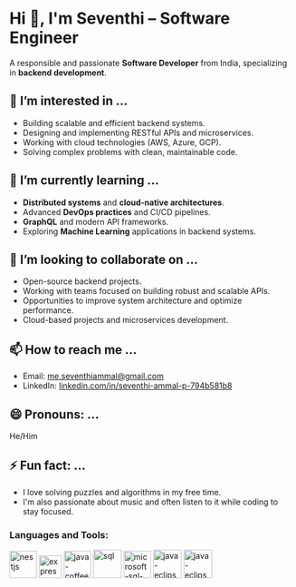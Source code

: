 <h1>Hi 👋, I'm Seventhi – Software Engineer</h1>

<p>A responsible and passionate <strong>Software Developer</strong> from India, specializing in <strong>backend development</strong>.</p>

<h2>👀 I’m interested in ...</h2>
<ul>
  <li>Building scalable and efficient backend systems.</li>
  <li>Designing and implementing RESTful APIs and microservices.</li>
  <li>Working with cloud technologies (AWS, Azure, GCP).</li>
  <li>Solving complex problems with clean, maintainable code.</li>
</ul>

<h2>🌱 I’m currently learning ...</h2>
<ul>
  <li><strong>Distributed systems</strong> and <strong>cloud-native architectures</strong>.</li>
  <li>Advanced <strong>DevOps practices</strong> and CI/CD pipelines.</li>
  <li><strong>GraphQL</strong> and modern API frameworks.</li>
  <li>Exploring <strong>Machine Learning</strong> applications in backend systems.</li>
</ul>

<h2>💞️ I’m looking to collaborate on ...</h2>
<ul>
  <li>Open-source backend projects.</li>
  <li>Working with teams focused on building robust and scalable APIs.</li>
  <li>Opportunities to improve system architecture and optimize performance.</li>
  <li>Cloud-based projects and microservices development.</li>
</ul>

<h2>📫 How to reach me ...</h2>
<ul>
  <li>Email: <a href="mailto:me.seventhiammal@gmail.com">me.seventhiammal@gmail.com</a></li>
  <li>LinkedIn: <a href="https://www.linkedin.com/in/seventhi-ammal-p-794b581b8/" target="_blank">linkedin.com/in/seventhi-ammal-p-794b581b8</a></li>
</ul>

<h2>😄 Pronouns: ...</h2>
<p>He/Him</p>

<h2>⚡ Fun fact: ...</h2>
<ul>
  <li>I love solving puzzles and algorithms in my free time.</li>
  <li>I'm also passionate about music and often listen to it while coding to stay focused.</li>
</ul>

<h3 align="left">Languages and Tools:</h3> 
<p> 
  <img width="48" height="48" src="https://img.icons8.com/color/48/nestjs.png" alt="nestjs"/>
  <img width="40" height="40" src="https://img.icons8.com/office/40/express-js.png" alt="express-js"/> 
  <img width="48" height="48" src="https://img.icons8.com/color/48/java-coffee-cup-logo--v1.png" alt="java-coffee-cup-logo--v1"/>
  <img width="50" height="50" src="https://img.icons8.com/ios/50/sql.png" alt="sql"/>
  <img width="48" height="48" src="https://img.icons8.com/color/48/microsoft-sql-server.png" alt="microsoft-sql-server"/>
  <img width="50" height="50" src="https://img.icons8.com/ios-filled/50/java-eclipse.png" alt="java-eclipse"/>
  <img width="50" height="50" src="https://logowik.com/content/uploads/images/yardi3011.jpg" alt="java-eclipse"/>
</p>
